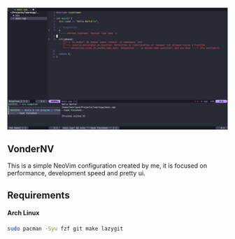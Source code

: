<p align="center">
  <img src="https://github.com/devdimer/VonderNV/blob/main/neovim.png" />
</p>

## VonderNV
This is a simple NeoVim configuration created by me, it is focused on performance, development speed and pretty ui.

## Requirements
#### Arch Linux
```sh
sudo pacman -Syu fzf git make lazygit
```
